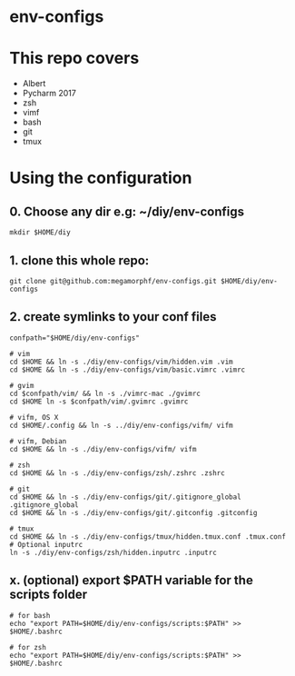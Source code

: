 # env-configs

# This repo covers

- Albert
- Pycharm 2017
- zsh
- vimf
- bash
- git
- tmux

# Using the configuration

## 0. Choose any dir e.g: ~/diy/env-configs

```
mkdir $HOME/diy
```

## 1. clone this whole repo:

```
git clone git@github.com:megamorphf/env-configs.git $HOME/diy/env-configs
```

## 2. create symlinks to your conf files

```
confpath="$HOME/diy/env-configs"

# vim
cd $HOME && ln -s ./diy/env-configs/vim/hidden.vim .vim
cd $HOME && ln -s ./diy/env-configs/vim/basic.vimrc .vimrc

# gvim
cd $confpath/vim/ && ln -s ./vimrc-mac ./gvimrc
cd $HOME ln -s $confpath/vim/.gvimrc .gvimrc

# vifm, OS X
cd $HOME/.config && ln -s ../diy/env-configs/vifm/ vifm

# vifm, Debian
cd $HOME && ln -s ./diy/env-configs/vifm/ vifm

# zsh
cd $HOME && ln -s ./diy/env-configs/zsh/.zshrc .zshrc

# git
cd $HOME && ln -s ./diy/env-configs/git/.gitignore_global .gitignore_global
cd $HOME && ln -s ./diy/env-configs/git/.gitconfig .gitconfig

# tmux
cd $HOME && ln -s ./diy/env-configs/tmux/hidden.tmux.conf .tmux.conf
# Optional inputrc
ln -s ./diy/env-configs/zsh/hidden.inputrc .inputrc
```


## x. (optional) export $PATH variable for the scripts folder

```
# for bash
echo "export PATH=$HOME/diy/env-configs/scripts:$PATH" >> $HOME/.bashrc

# for zsh
echo "export PATH=$HOME/diy/env-configs/scripts:$PATH" >> $HOME/.bashrc
```





